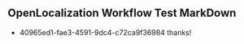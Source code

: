 ## OpenLocalization Workflow Test MarkDown
* 40965ed1-fae3-4591-9dc4-c72ca9f36984 thanks!

<!--HONumber=Jul16_HO4-->



